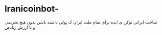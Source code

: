 # Iranicoinbot-
ساخت ایرانی توکن ی ایده برای تمام ملت ایران ک پولی داشته باشن بدون هیچ تحریمی و با ارزش زیادض
